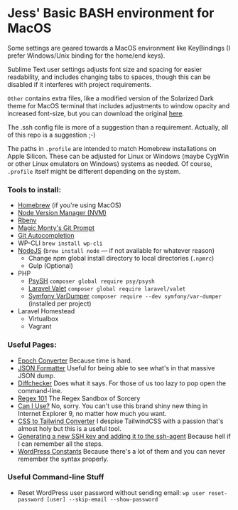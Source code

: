 # Jess' Basic BASH environment for MacOS

Some settings are geared towards a MacOS environment like KeyBindings (I prefer Windows/Unix binding for the home/end keys). 

Sublime Text user settings adjusts font size and spacing for easier readability, and includes changing tabs to spaces, though this can be disabled if it interferes with project requirements. 

`Other` contains extra files, like a modified version of the Solarized Dark theme for MacOS terminal that includes adjustments to window opacity and increased font-size, but you can download the original [here](https://github.com/tomislav/osx-terminal.app-colors-solarized).

The .ssh config file is more of a suggestion than a requirement. Actually, all of this repo is a suggestion ;-)

The paths in `.profile` are intended to match Homebrew installations on Apple Silicon. These can be adjusted for Linux or Windows (maybe CygWin or other Linux emulators on Windows) systems as needed. Of course, `.profile` itself might be different depending on the system.

### Tools to install:
* [Homebrew](https://brew.sh) (if you're using MacOS)
* [Node Version Manager (NVM)](https://github.com/nvm-sh/nvm)
* [Rbenv](https://github.com/rbenv/rbenv)
* [Magic Monty's Git Prompt](https://github.com/magicmonty/bash-git-prompt)
* [Git Autocompletion](https://github.com/bobthecow/git-flow-completion/wiki/Install-Bash-git-completion)
* WP-CLI `brew install wp-cli`
* [NodeJS](https://nodejs.org/en/) (`brew install node` — if not available for whatever reason)
  * Change npm global install directory to local directories (`.npmrc`)
  * Gulp (Optional)
* PHP
  * [PsySH](https://github.com/bobthecow/psysh) `composer global require psy/psysh`
  * [Laravel Valet](https://laravel.com/docs/11.x/valet#introduction) `composer global require laravel/valet`
  * [Symfony VarDumper](https://symfony.com/doc/current/components/var_dumper.html) `composer require --dev symfony/var-dumper` (installed per project)
* Laravel Homestead
  * Virtualbox
  * Vagrant

### Useful Pages:
* [Epoch Converter](https://www.epochconverter.com/) Because time is hard.
* [JSON Formatter](https://jsonformatter.org/) Useful for being able to see what's in that massive JSON dump.
* [Diffchecker](https://www.diffchecker.com/) Does what it says. For those of us too lazy to pop open the command-line.
* [Regex 101](https://regex101.com/) The Regex Sandbox of Sorcery
* [Can I Use?](https://caniuse.com/) No, sorry. You can't use this brand shiny new thing in Internet Explorer 9, no matter how much you want.
* [CSS to Tailwind Converter](https://www.loopple.com/tools/css-to-tailwind-converter) I despise TailwindCSS with a passion that's almost holy but this is a useful tool.
* [Generating a new SSH key and adding it to the ssh-agent](https://docs.github.com/en/authentication/connecting-to-github-with-ssh/generating-a-new-ssh-key-and-adding-it-to-the-ssh-agent) Because hell if I can remember all the steps.
* [WordPress Constants](https://wp-kama.com/1588/wordpress-constants) Because there's a lot of them and you can never remember the syntax properly.

### Useful Command-line Stuff
* Reset WordPress user password without sending email: `wp user reset-password [user] --skip-email --show-password`
